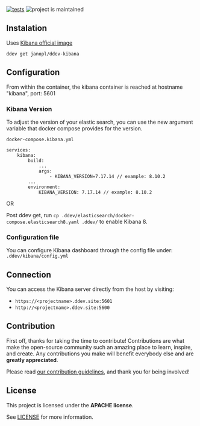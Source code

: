[![tests](https://github.com/janopl/ddev-kibana/actions/workflows/tests.yml/badge.svg)](https://github.com/janopl/ddev-kibana/actions/workflows/tests.yml) ![project is maintained](https://img.shields.io/maintenance/yes/2024.svg)

## Instalation

Uses [Kibana official image](https://registry.hub.docker.com/_/kibana)

`ddev get janopl/ddev-kibana`

## Configuration

From within the container, the kibana container is reached at hostname "kibana", port: 5601

### Kibana Version 
To adjust the version of your elastic search, you can use the new argument variable that docker compose provides for the version.

```docker-compose.kibana.yml```
```
services:
    kibana:
        build:
            ...
            args:
                - KIBANA_VERSION=7.17.14 // example: 8.10.2
        ...
        environment:
            KIBANA_VERSION: 7.17.14 // example: 8.10.2
```

OR 

Post ddev get, run ```cp .ddev/elasticsearch/docker-compose.elasticsearch8.yaml .ddev/``` to enable Kibana 8.

### Configuration file
You can configure Kibana dashboard through the config file under: ```.ddev/kibana/config.yml```

## Connection

You can access the Kibana server directly from the host by visiting:

- `https://<projectname>.ddev.site:5601`
- `http://<projectname>.ddev.site:5600`

## Contribution

First off, thanks for taking the time to contribute! Contributions are what make the open-source community such an amazing place to learn, inspire, and create. Any contributions you make will benefit everybody else and are **greatly appreciated**.


Please read [our contribution guidelines](./docs/CONTRIBUTING.md), and thank you for being involved!

## License

This project is licensed under the **APACHE license**.

See [LICENSE](LICENSE) for more information.

